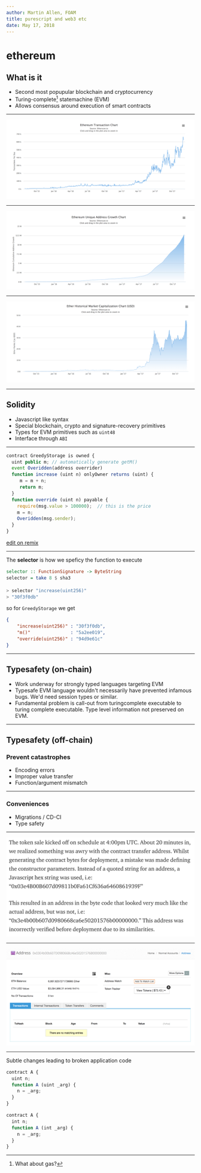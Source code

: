 ```yaml
---
author: Martin Allen, FOAM
title: purescript and web3 etc
date: May 17, 2018
---
```


# ethereum

## What is it

- Second most popupular blockchain and cryptocurrency
- Turing-complete[^0] statemachine (EVM)
- Allows consensus around execution of smart contracts

[^0]: What about gas?

---

![source: etherscan.io as of 12/2/2017](images/txs.png)

---

![source: etherscan.io as of 12/2/2017](images/addresses.png)

---

![source: etherscan.io as of 12/2/2017](images/marketcap.png)

---

## Solidity

- Javascript like syntax
- Special blockchain, crypto and signature-recovery primitives
- Types for EVM primitives such as `uint48`
- Interface through `ABI`

---

```javascript
contract GreedyStorage is owned {
  uint public m; // automatically generate getM()
  event Overidden(address overrider)
  function increase (uint n) onlyOwner returns (uint) {
     m = m + n;
     return m;
  }
  function override (uint n) payable {
    require(msg.value > 100000);  // this is the price
    m = n;
    Overidden(msg.sender);
  }
}
```

[edit on remix](https://ethereum.github.io/browser-solidity/#version=soljson-v0.4.19+commit.c4cbbb05.js&optimize=undefined&gist=a90b20b6df66c98f7af2f912952d2b7d)

---

The **selector** is how we speficy the function to execute

```haskell
selector :: FunctionSignature -> ByteString
selector = take 8 $ sha3

> selector "increase(uint256)"
> "30f3f0db"
```

so for `GreedyStorage` we get

```json
{
    "increase(uint256)" : "30f3f0db",
    "m()"               : "5a2ee019",
    "override(uint256)" : "94d9e61c"
}
```

---

## Typesafety (on-chain)
- Work underway for strongly typed languages targeting EVM
- Typesafe EVM language wouldn't necessarily have prevented infamous bugs. We'd need session types or similar.
- Fundamental problem is call-out from turingcomplete executable to turing complete executable. Type level information not preserved on EVM.

---

## Typesafety (off-chain)

### Prevent catastrophes

- Encoding errors
- Improper value transfer
- Function/argument mismatch

---

### Conveniences

- Migrations / CD-CI
- Type safety

---

![REX token sale 7/31/2017](images/rex1.png)

---

![Balance of invalid account](images/rex2.png)

---

Subtle changes leading to broken application code

```javascript
contract A {
  uint n;
  function A (uint _arg) {
    n = _arg;
  }
}
```

```javascript
contract A {
  int n;
  function A (int _arg) {
    n = _arg;
  }
}
```
